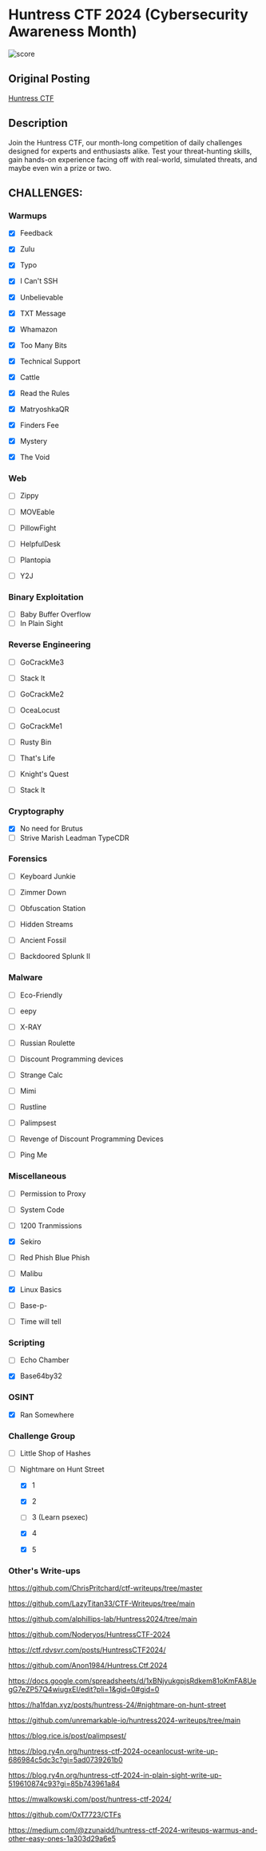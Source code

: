 # Huntress CTF 2024 (Cybersecurity Awareness Month)

![score](score.png)

## Original Posting

[Huntress CTF](https://www.huntress.com/cybersecurity-education/cybersecurity-awareness)

## Description

Join the Huntress CTF, our month-long competition of daily challenges designed for experts and enthusiasts alike. Test your threat-hunting skills, gain hands-on experience facing off with real-world, simulated threats, and maybe even win a prize or two.

## CHALLENGES:

### Warmups

- [x] Feedback

- [x] Zulu

- [x] Typo

- [x] I Can't SSH

- [x] Unbelievable

- [x] TXT Message

- [x] Whamazon

- [x] Too Many Bits

- [x] Technical Support

- [x] Cattle

- [x] Read the Rules

- [x] MatryoshkaQR

- [x] Finders Fee

- [x] Mystery

- [x] The Void

### Web

- [ ] Zippy

- [ ] MOVEable

- [ ] PillowFight

- [ ] HelpfulDesk

- [ ] Plantopia

- [ ] Y2J

### Binary Exploitation

- [ ] Baby Buffer Overflow
- [ ] In Plain Sight

### Reverse Engineering

- [ ] GoCrackMe3

- [ ] Stack It

- [ ] GoCrackMe2

- [ ] OceaLocust

- [ ] GoCrackMe1

- [ ] Rusty Bin

- [ ] That's Life

- [ ] Knight's Quest

- [ ] Stack It

### Cryptography

- [x] No need for Brutus
- [ ] Strive Marish Leadman TypeCDR

### Forensics

- [ ] Keyboard Junkie

- [ ] Zimmer Down

- [ ] Obfuscation Station

- [ ] Hidden Streams

- [ ] Ancient Fossil

- [ ] Backdoored Splunk II

### Malware

- [ ] Eco-Friendly

- [ ] eepy

- [ ] X-RAY

- [ ] Russian Roulette

- [ ] Discount Programming devices

- [ ] Strange Calc

- [ ] Mimi

- [ ] Rustline

- [ ] Palimpsest

- [ ] Revenge of Discount Programming Devices

- [ ] Ping Me

### Miscellaneous

- [ ] Permission to Proxy

- [ ] System Code

- [ ] 1200 Tranmissions

- [x] Sekiro

- [ ] Red Phish Blue Phish

- [ ] Malibu

- [x] Linux Basics

- [ ] Base-p-

- [ ] Time will tell

### Scripting

- [ ] Echo Chamber

- [x] Base64by32

### OSINT

- [x] Ran Somewhere

### Challenge Group

- [ ] Little Shop of Hashes

- [ ] Nightmare on Hunt Street
  
  - [x] 1
  
  - [x] 2
  
  - [ ] 3 (Learn psexec)
  
  - [x] 4
  
  - [x] 5

### Other's Write-ups

https://github.com/ChrisPritchard/ctf-writeups/tree/master

https://github.com/LazyTitan33/CTF-Writeups/tree/main

https://github.com/alphillips-lab/Huntress2024/tree/main 

https://github.com/Noderyos/HuntressCTF-2024

https://ctf.rdvsvr.com/posts/HuntressCTF2024/

https://github.com/Anon1984/Huntress.Ctf.2024

https://docs.google.com/spreadsheets/d/1xBNjyukgpjsRdkem81oKmFA8UegG7eZP57Q4wiugxEI/edit?pli=1&gid=0#gid=0

https://ha1fdan.xyz/posts/huntress-24/#nightmare-on-hunt-street

https://github.com/unremarkable-io/huntress2024-writeups/tree/main

https://blog.rice.is/post/palimpsest/

https://blog.ry4n.org/huntress-ctf-2024-oceanlocust-write-up-686984c5dc3c?gi=5ad0739261b0

https://blog.ry4n.org/huntress-ctf-2024-in-plain-sight-write-up-519610874c93?gi=85b743961a84

https://mwalkowski.com/post/huntress-ctf-2024/

https://github.com/OxT7723/CTFs

https://medium.com/@zzunaidd/huntress-ctf-2024-writeups-warmus-and-other-easy-ones-1a303d29a6e5
